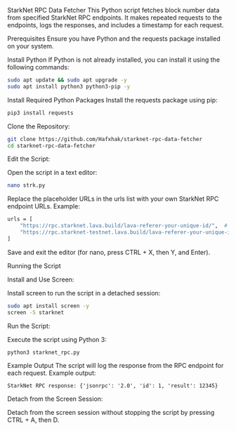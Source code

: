 StarkNet RPC Data Fetcher
This Python script fetches block number data from specified StarkNet RPC endpoints. It makes repeated requests to the endpoints, logs the responses, and includes a timestamp for each request.

Prerequisites
Ensure you have Python and the requests package installed on your system.

Install Python
If Python is not already installed, you can install it using the following commands:

```bash 
sudo apt update && sudo apt upgrade -y
sudo apt install python3 python3-pip -y
```
Install Required Python Packages
Install the requests package using pip:
```bash 
pip3 install requests
```
Clone the Repository:
```bash 
git clone https://github.com/Hafxhak/starknet-rpc-data-fetcher
cd starknet-rpc-data-fetcher
```
Edit the Script:

Open the script in a text editor:
```bash
nano strk.py
```
Replace the placeholder URLs in the urls list with your own StarkNet RPC endpoint URLs. Example:

```bash 
urls = [
    "https://rpc.starknet.lava.build/lava-referer-your-unique-id/",  # replace with your RPC
    "https://rpc.starknet-testnet.lava.build/lava-referer-your-unique-id/",  # replace with your RPC
]
```
Save and exit the editor (for nano, press CTRL + X, then Y, and Enter).


Running the Script

Install and Use Screen:

Install screen to run the script in a detached session:

```bash
sudo apt install screen -y
screen -S starknet
```
Run the Script:

Execute the script using Python 3:
```bash
python3 starknet_rpc.py
```
Example Output
The script will log the response from the RPC endpoint for each request. Example output:

```plaintext
StarkNet RPC response: {'jsonrpc': '2.0', 'id': 1, 'result': 12345}
```
Detach from the Screen Session:

Detach from the screen session without stopping the script by pressing CTRL + A, then D.



